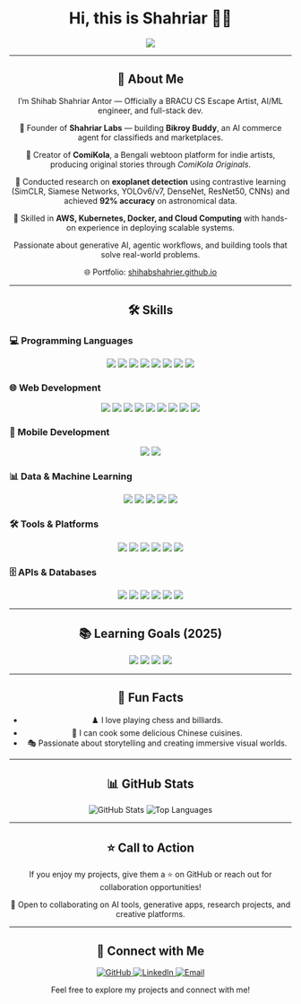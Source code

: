 <h1 align="center">Hi, this is Shahriar 🥷🏿</h1>

<p align="center">
  <img src="https://readme-typing-svg.herokuapp.com?font=Roboto&color=%2300BFFF&center=true&vCenter=true&lines=Founder+of+Shahriar+Labs+%7C+ComiKola;AI+Engineer+%7C+ML+Researcher;Full-Stack+Developer+%7C+Tech+Explorer" />
</p>

---

<h2 align="center">🚀 About Me</h2>

<p align="center">
  I’m Shihab Shahriar Antor — Officially a BRACU CS Escape Artist, AI/ML engineer, and full-stack dev.
</p>

<p align="center">
  🔹 Founder of <strong>Shahriar Labs</strong> — building <strong>Bikroy Buddy</strong>, an AI commerce agent for classifieds and marketplaces.
</p>

<p align="center">
  🔹 Creator of <strong>ComiKola</strong>, a Bengali webtoon platform for indie artists, producing original stories through <em>ComiKola Originals</em>.
</p>

<p align="center">
  🔹 Conducted research on <strong>exoplanet detection</strong> using contrastive learning (SimCLR, Siamese Networks, YOLOv6/v7, DenseNet, ResNet50, CNNs) and achieved <strong>92% accuracy</strong> on astronomical data.
</p>

<p align="center">
  🔹 Skilled in <strong>AWS, Kubernetes, Docker, and Cloud Computing</strong> with hands-on experience in deploying scalable systems.
</p>

<p align="center">
  Passionate about generative AI, agentic workflows, and building tools that solve real-world problems.
</p>

<p align="center">
  🌐 Portfolio: <a href="https://shihabshahrier.github.io/" target="_blank">shihabshahrier.github.io</a>
</p>

---

<h2 align="center">🛠️ Skills</h2>

### 💻 Programming Languages
<p align="center">
  <img src="https://img.shields.io/badge/-Python-3776AB?style=for-the-badge&logo=python&logoColor=white" />
  <img src="https://img.shields.io/badge/-C-00599C?style=for-the-badge&logo=c&logoColor=white" />
  <img src="https://img.shields.io/badge/-C%2B%2B-00599C?style=for-the-badge&logo=c%2B%2B&logoColor=white" />
  <img src="https://img.shields.io/badge/-Dart-0175C2?style=for-the-badge&logo=dart&logoColor=white" />
  <img src="https://img.shields.io/badge/-JavaScript-F7DF1E?style=for-the-badge&logo=javascript&logoColor=black" />
  <img src="https://img.shields.io/badge/-TypeScript-3178C6?style=for-the-badge&logo=typescript&logoColor=white" />
  <img src="https://img.shields.io/badge/-Go-00ADD8?style=for-the-badge&logo=go&logoColor=white" />
  <img src="https://img.shields.io/badge/-Brainfuck-007ACC?style=for-the-badge&logoColor=white" />
</p>

### 🌐 Web Development
<p align="center">
  <img src="https://img.shields.io/badge/-Django-092E20?style=for-the-badge&logo=django&logoColor=white" />
  <img src="https://img.shields.io/badge/-Flask-000000?style=for-the-badge&logo=flask&logoColor=white" />
  <img src="https://img.shields.io/badge/-React-61DAFB?style=for-the-badge&logo=react&logoColor=black" />
  <img src="https://img.shields.io/badge/-Next.js-000000?style=for-the-badge&logo=next.js&logoColor=white" />
  <img src="https://img.shields.io/badge/-Node.js-339933?style=for-the-badge&logo=node.js&logoColor=white" />
  <img src="https://img.shields.io/badge/-Express.js-000000?style=for-the-badge&logo=express&logoColor=white" />
  <img src="https://img.shields.io/badge/-TailwindCSS-38B2AC?style=for-the-badge&logo=tailwind-css&logoColor=white" />
  <img src="https://img.shields.io/badge/-Vite-646CFF?style=for-the-badge&logo=vite&logoColor=white" />
  <img src="https://img.shields.io/badge/-MERN%20Stack-4EA94B?style=for-the-badge&logo=react&logoColor=white" />
</p>

### 📱 Mobile Development
<p align="center">
  <img src="https://img.shields.io/badge/-Flutter-02569B?style=for-the-badge&logo=flutter&logoColor=white" />
  <img src="https://img.shields.io/badge/-Dart-0175C2?style=for-the-badge&logo=dart&logoColor=white" />
</p>

### 📊 Data & Machine Learning
<p align="center">
  <img src="https://img.shields.io/badge/-Machine%20Learning-FF6F00?style=for-the-badge&logo=machine-learning&logoColor=white" />
  <img src="https://img.shields.io/badge/-Artificial%20Intelligence-0071C5?style=for-the-badge&logo=artificial-intelligence&logoColor=white" />
  <img src="https://img.shields.io/badge/-Data%20Science-4EA94B?style=for-the-badge&logo=data-science&logoColor=white" />
  <img src="https://img.shields.io/badge/-TensorFlow-FF6F00?style=for-the-badge&logo=tensorflow&logoColor=white" />
  <img src="https://img.shields.io/badge/-PyTorch-EE4C2C?style=for-the-badge&logo=pytorch&logoColor=white" />
</p>

### 🛠️ Tools & Platforms
<p align="center">
  <img src="https://img.shields.io/badge/-Git-F05032?style=for-the-badge&logo=git&logoColor=white" />
  <img src="https://img.shields.io/badge/-Docker-2496ED?style=for-the-badge&logo=docker&logoColor=white" />
  <img src="https://img.shields.io/badge/-Kubernetes-326CE5?style=for-the-badge&logo=kubernetes&logoColor=white" />
  <img src="https://img.shields.io/badge/-Linux-FCC624?style=for-the-badge&logo=linux&logoColor=black" />
  <img src="https://img.shields.io/badge/-Firebase-FFCA28?style=for-the-badge&logo=firebase&logoColor=black" />
  <img src="https://img.shields.io/badge/-AWS-232F3E?style=for-the-badge&logo=amazon-aws&logoColor=white" />
</p>

### 🗄️ APIs & Databases
<p align="center">
  <img src="https://img.shields.io/badge/-REST%20API-0052CC?style=for-the-badge&logo=api&logoColor=white" />
  <img src="https://img.shields.io/badge/-FastAPI-009688?style=for-the-badge&logo=fastapi&logoColor=white" />
  <img src="https://img.shields.io/badge/-Socket.io-010101?style=for-the-badge&logo=socket.io&logoColor=white" />
  <img src="https://img.shields.io/badge/-PostgreSQL-336791?style=for-the-badge&logo=postgresql&logoColor=white" />
  <img src="https://img.shields.io/badge/-MySQL-4479A1?style=for-the-badge&logo=mysql&logoColor=white" />
  <img src="https://img.shields.io/badge/-MongoDB-47A248?style=for-the-badge&logo=mongodb&logoColor=white" />
</p>

---

<h2 align="center">📚 Learning Goals (2025)</h2>

<p align="center">
  <img src="https://img.shields.io/badge/-Model%20Context%20Protocol-6C63FF?style=for-the-badge&logoColor=white" />
  <img src="https://img.shields.io/badge/-LangChain-00B86B?style=for-the-badge&logo=langchain&logoColor=white" />
  <img src="https://img.shields.io/badge/-LangGraph-FF5733?style=for-the-badge&logoColor=white" />
  <img src="https://img.shields.io/badge/-Generative%20AI-5C2D91?style=for-the-badge&logo=openai&logoColor=white" />
</p>

---

<h2 align="center">🎉 Fun Facts</h2>
<ul align="center">
  <li>♟️ I love playing chess and billiards.</li>
  <li>🍜 I can cook some delicious Chinese cuisines.</li>
  <li>🎭 Passionate about storytelling and creating immersive visual worlds.</li>
</ul>

---

<h2 align="center">📊 GitHub Stats</h2>
<p align="center">
  <img src="https://github-readme-stats.vercel.app/api?username=shihabshahrier&show_icons=true&theme=radical" alt="GitHub Stats" />
  <img src="https://github-readme-stats.vercel.app/api/top-langs/?username=shihabshahrier&layout=compact&theme=radical" alt="Top Languages" />
</p>

---

<h2 align="center">⭐ Call to Action</h2>
<p align="center">
  If you enjoy my projects, give them a ⭐ on GitHub or reach out for collaboration opportunities!
</p>

<p align="center">
  💬 Open to collaborating on AI tools, generative apps, research projects, and creative platforms.
</p>

---

<h2 align="center">🔗 Connect with Me</h2>
<p align="center">
  <a href="https://github.com/shihabshahrier" target="_blank">
    <img src="https://img.shields.io/badge/-GitHub-181717?style=for-the-badge&logo=github&logoColor=white" alt="GitHub" />
  </a>
  <a href="https://linkedin.com/in/shihabshahrier/" target="_blank">
    <img src="https://img.shields.io/badge/-LinkedIn-0A66C2?style=for-the-badge&logo=linkedin&logoColor=white" alt="LinkedIn" />
  </a>
  <a href="mailto:shihab@shahriarlabs.com" target="_blank">
    <img src="https://img.shields.io/badge/-Email-D14836?style=for-the-badge&logo=gmail&logoColor=white" alt="Email" />
  </a>
</p>

<p align="center">
  Feel free to explore my projects and connect with me!
</p>

